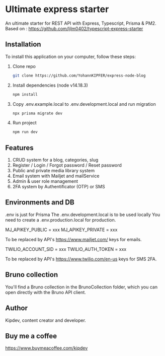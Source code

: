 # Ultimate express starter

An ultimate starter for REST API with Express, Typescript, Prisma & PM2.
Based on : https://github.com/ljlm0402/typescript-express-starter

## Installation

To install this application on your computer, follow these steps:


1. Clone repo

   ```bash
   git clone https://github.com/YohannKIPFER/express-node-blog

2. Install dependencies (node v14.18.3)

   ```bash
   npm install

3. Copy .env.example.local to .env.development.local and run migration

   ```bash
   npx prisma migrate dev

4. Run project

   ```bash
   npm run dev
   
## Features 

1. CRUD system for a blog, categories, slug
2. Register / Login / Forgot password / Reset password
3. Public and private media library system
4. Email system with Mailjet and mailService
5. Admin & user role management
6. 2FA system by Authentificator (OTP) or SMS
 
## Environments and DB

.env is just for Prisma
The .env.development.local is to be used locally
You need to create a .env.production.local for production.

MJ_APIKEY_PUBLIC = xxx
MJ_APIKEY_PRIVATE = xxx

To be replaced by API's https://www.mailjet.com/ keys for emails.

TWILIO_ACCOUNT_SID = xxx
TWILIO_AUTH_TOKEN = xxx

To be replaced by API's https://www.twilio.com/en-us keys for SMS 2FA.
   
## Bruno collection

You'll find a Bruno collection in the BrunoCollection folder, which you can open directly with the Bruno API client.

## Author

Kipdev, content creator and developer.

## Buy me a coffee 
https://www.buymeacoffee.com/kipdev